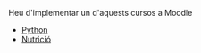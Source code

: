 Heu d'implementar un d'aquests cursos a Moodle

- [Python](https://www.coursera.org/learn/python-crash-course#modules)
- [Nutrició](https://www.coursera.org/learn/food-and-health#modules) 
